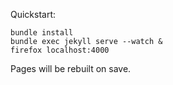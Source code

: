 Quickstart:

    bundle install
    bundle exec jekyll serve --watch &
    firefox localhost:4000

Pages will be rebuilt on save.

